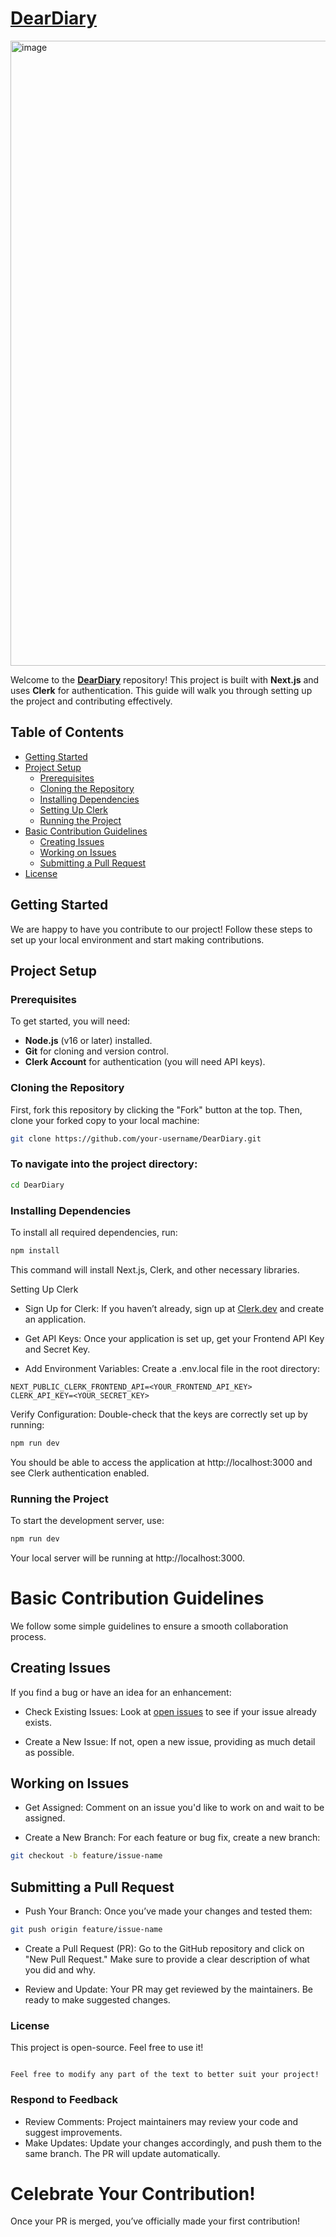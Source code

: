 # [DearDiary](https://github.com/TenzDelek/DearDiary)

<img width="1000" alt="image" src="https://github.com/user-attachments/assets/ada4751d-dd69-427e-bc43-e31afe3e65c4">

Welcome to the **[DearDiary](https://github.com/TenzDelek/DearDiary)** repository! This project is built with **Next.js** and uses **Clerk** for authentication. This guide will walk you through setting up the project and contributing effectively.

## Table of Contents
- [Getting Started](#getting-started)
- [Project Setup](#project-setup)
  - [Prerequisites](#prerequisites)
  - [Cloning the Repository](#cloning-the-repository)
  - [Installing Dependencies](#installing-dependencies)
  - [Setting Up Clerk](#setting-up-clerk)
  - [Running the Project](#running-the-project)
- [Basic Contribution Guidelines](#basic-contribution-guidelines)
  - [Creating Issues](#creating-issues)
  - [Working on Issues](#working-on-issues)
  - [Submitting a Pull Request](#submitting-a-pull-request)
- [License](#license)

## Getting Started

We are happy to have you contribute to our project! Follow these steps to set up your local environment and start making contributions.

## Project Setup

### Prerequisites

To get started, you will need:

- **Node.js** (v16 or later) installed.
- **Git** for cloning and version control.
- **Clerk Account** for authentication (you will need API keys).

### Cloning the Repository

First, fork this repository by clicking the "Fork" button at the top. Then, clone your forked copy to your local machine:

```bash
git clone https://github.com/your-username/DearDiary.git
```

### To navigate into the project directory:

```bash
cd DearDiary
```

### Installing Dependencies
To install all required dependencies, run:

```bash
npm install

```

This command will install Next.js, Clerk, and other necessary libraries.

Setting Up Clerk

* Sign Up for Clerk: If you haven’t already, sign up at [Clerk.dev](https://clerk.dev/) and create an application.

* Get API Keys: Once your application is set up, get your Frontend API Key and Secret Key.

* Add Environment Variables: Create a .env.local file in the root directory:

```env
NEXT_PUBLIC_CLERK_FRONTEND_API=<YOUR_FRONTEND_API_KEY>
CLERK_API_KEY=<YOUR_SECRET_KEY>
```

Verify Configuration: Double-check that the keys are correctly set up by running:

```bash
npm run dev
```

You should be able to access the application at http://localhost:3000 and see Clerk authentication enabled.


### Running the Project

To start the development server, use:

```bash
npm run dev
```
Your local server will be running at http://localhost:3000.

# Basic Contribution Guidelines

We follow some simple guidelines to ensure a smooth collaboration process.

## Creating Issues

If you find a bug or have an idea for an enhancement:

* Check Existing Issues: Look at [open issues](https://github.com/your-username/[DearDiary](https://github.com/TenzDelek/DearDiary)/issues) to see if your issue already exists.

* Create a New Issue: If not, open a new issue, providing as much detail as possible.

## Working on Issues

* Get Assigned: Comment on an issue you'd like to work on and wait to be assigned.

* Create a New Branch: For each feature or bug fix, create a new branch:

```bash
git checkout -b feature/issue-name
```

## Submitting a Pull Request
* Push Your Branch: Once you’ve made your changes and tested them:

```bash
git push origin feature/issue-name
```

* Create a Pull Request (PR): Go to the GitHub repository and click on "New Pull Request." Make sure to provide a clear description of what you did and why.

* Review and Update: Your PR may get reviewed by the maintainers. Be ready to make suggested changes.

### License

This project is open-source. Feel free to use it!
```vbnet

Feel free to modify any part of the text to better suit your project!
```


### Respond to Feedback

* Review Comments: Project maintainers may review your code and suggest improvements.
* Make Updates: Update your changes accordingly, and push them to the same branch. The PR will update automatically.

# Celebrate Your Contribution!

Once your PR is merged, you’ve officially made your first contribution!